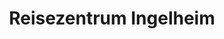 ---
title: "Reisezentrum Ingelheim"
url: /ingelheim-am-rhein/reisezentrum-ingelheim/
shop: Reisebüro
---